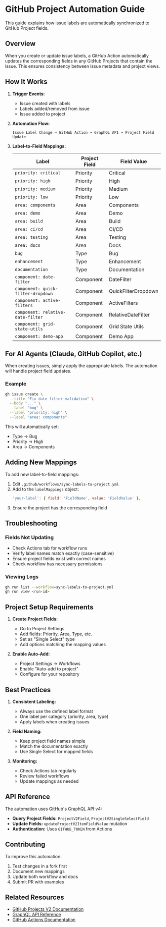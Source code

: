 # GitHub Project Automation Guide

This guide explains how issue labels are automatically synchronized to GitHub Project fields.

## Overview

When you create or update issue labels, a GitHub Action automatically updates the corresponding fields in any GitHub Projects that contain the issue. This ensures consistency between issue metadata and project views.

## How It Works

1. **Trigger Events:**

   - Issue created with labels
   - Labels added/removed from issue
   - Issue added to project

2. **Automation Flow:**

   ```text
   Issue Label Change → GitHub Action → GraphQL API → Project Field Update
   ```

3. **Label-to-Field Mappings:**

   | Label                              | Project Field | Field Value         |
   | ---------------------------------- | ------------- | ------------------- |
   | `priority: critical`               | Priority      | Critical            |
   | `priority: high`                   | Priority      | High                |
   | `priority: medium`                 | Priority      | Medium              |
   | `priority: low`                    | Priority      | Low                 |
   | `area: components`                 | Area          | Components          |
   | `area: demo`                       | Area          | Demo                |
   | `area: build`                      | Area          | Build               |
   | `area: ci/cd`                      | Area          | CI/CD               |
   | `area: testing`                    | Area          | Testing             |
   | `area: docs`                       | Area          | Docs                |
   | `bug`                              | Type          | Bug                 |
   | `enhancement`                      | Type          | Enhancement         |
   | `documentation`                    | Type          | Documentation       |
   | `component: date-filter`           | Component     | DateFilter          |
   | `component: quick-filter-dropdown` | Component     | QuickFilterDropdown |
   | `component: active-filters`        | Component     | ActiveFilters       |
   | `component: relative-date-filter`  | Component     | RelativeDateFilter  |
   | `component: grid-state-utils`      | Component     | Grid State Utils    |
   | `component: demo-app`              | Component     | Demo App            |

## For AI Agents (Claude, GitHub Copilot, etc.)

When creating issues, simply apply the appropriate labels. The automation will handle project field updates.

### Example

```bash
gh issue create \
  --title "Fix date filter validation" \
  --body "..." \
  --label "bug" \
  --label "priority: high" \
  --label "area: components"
```

This will automatically set:

- Type → Bug
- Priority → High
- Area → Components

## Adding New Mappings

To add new label-to-field mappings:

1. Edit `.github/workflows/sync-labels-to-project.yml`
2. Add to the `labelMappings` object:
   ```javascript
   'your-label': { field: 'FieldName', value: 'FieldValue' },
   ```
3. Ensure the project has the corresponding field

## Troubleshooting

### Fields Not Updating

- Check Actions tab for workflow runs
- Verify label names match exactly (case-sensitive)
- Ensure project fields exist with correct names
- Check workflow has necessary permissions

### Viewing Logs

```bash
gh run list --workflow=sync-labels-to-project.yml
gh run view <run-id>
```

## Project Setup Requirements

1. **Create Project Fields:**

   - Go to Project Settings
   - Add fields: Priority, Area, Type, etc.
   - Set as "Single Select" type
   - Add options matching the mapping values

2. **Enable Auto-Add:**
   - Project Settings → Workflows
   - Enable "Auto-add to project"
   - Configure for your repository

## Best Practices

1. **Consistent Labeling:**

   - Always use the defined label format
   - One label per category (priority, area, type)
   - Apply labels when creating issues

2. **Field Naming:**

   - Keep project field names simple
   - Match the documentation exactly
   - Use Single Select for mapped fields

3. **Monitoring:**
   - Check Actions tab regularly
   - Review failed workflows
   - Update mappings as needed

## API Reference

The automation uses GitHub's GraphQL API v4:

- **Query Project Fields:** `ProjectV2Field`, `ProjectV2SingleSelectField`
- **Update Fields:** `updateProjectV2ItemFieldValue` mutation
- **Authentication:** Uses `GITHUB_TOKEN` from Actions

## Contributing

To improve this automation:

1. Test changes in a fork first
2. Document new mappings
3. Update both workflow and docs
4. Submit PR with examples

## Related Resources

- [GitHub Projects V2 Documentation](https://docs.github.com/en/issues/planning-and-tracking-with-projects)
- [GraphQL API Reference](https://docs.github.com/en/graphql)
- [GitHub Actions Documentation](https://docs.github.com/en/actions)
